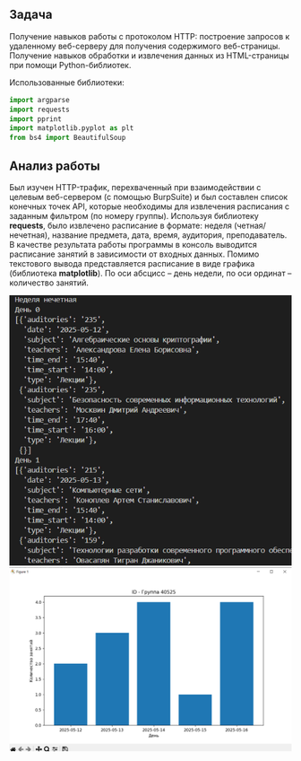 ## **Задача**
Получение навыков работы с протоколом HTTP: построение запросов к удаленному веб-серверу для получения содержимого веб-страницы. Получение навыков обработки и извлечения данных из HTML-страницы при помощи Python-библиотек.

Использованные библиотеки:
```Python
import argparse
import requests
import pprint
import matplotlib.pyplot as plt
from bs4 import BeautifulSoup
```
## Анализ работы
Был изучен HTTP-трафик, перехваченный при взаимодействии с целевым веб-сервером (с помощью BurpSuite) и был составлен список конечных точек API, которые необходимы для извлечения расписания с заданным фильтром (по номеру группы).
Используя библиотеку **requests**, было извлечено расписание в формате: неделя (четная/нечетная), название предмета, дата, время, аудитория, преподаватель. 
В качестве результата работы программы в консоль выводится расписание занятий в зависимости от входных данных.
Помимо текстового вывода представляется расписание в виде графика (библиотека **matplotlib**). По оси абсцисс – день недели, по оси ординат – количество занятий.

![](../../img/Pasted%20image%2020250617204722.png)
![](../../img/Pasted%20image%2020250617204653.png)